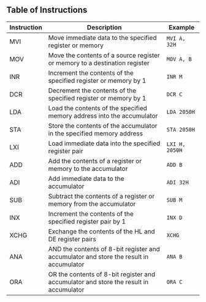 ## Table of Instructions

| Instruction | Description                                                                            | Example        |
| ----------- | -------------------------------------------------------------------------------------- | -------------- |
| MVI         | Move immediate data to the specified register or memory                                | `MVI A, 32H`   |
| MOV         | Move the contents of a source register or memory to a destination register             | `MOV A, B`     |
| INR         | Increment the contents of the specified register or memory by 1                        | `INR M`        |
| DCR         | Decrement the contents of the specified register or memory by 1                        | `DCR C`        |
| LDA         | Load the contents of the specified memory address into the accumulator                 | `LDA 2050H`    |
| STA         | Store the contents of the accumulator in the specified memory address                  | `STA 2050H`    |
| LXI         | Load immediate data into the specified register pair                                   | `LXI H, 2050H` |
| ADD         | Add the contents of a register or memory to the accumulator                            | `ADD B`        |
| ADI         | Add immediate data to the accumulator                                                  | `ADI 32H`      |
| SUB         | Subtract the contents of a register or memory from the accumulator                     | `SUB M`        |
| INX         | Increment the contents of the specified register pair by 1                             | `INX D`        |
| XCHG        | Exchange the contents of the HL and DE register pairs                                  | `XCHG`         |
| ANA         | AND the contents of 8-bit register and accumulator and store the result in accumulator | `ANA B`        |
| ORA         | OR the contents of 8-bit register and accumulator and store the result in accumulator  | `ORA C`        |
